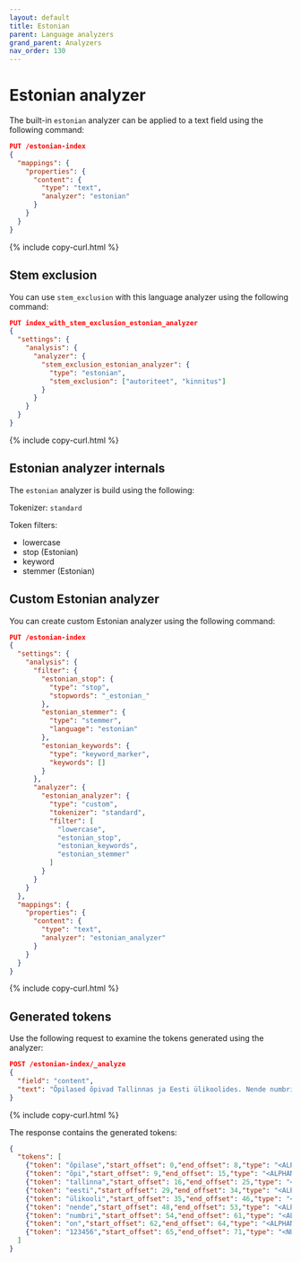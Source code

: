 ```yaml
---
layout: default
title: Estonian
parent: Language analyzers
grand_parent: Analyzers
nav_order: 130
---
```


# Estonian analyzer

The built-in `estonian` analyzer can be applied to a text field using the following command:

```json
PUT /estonian-index
{
  "mappings": {
    "properties": {
      "content": {
        "type": "text",
        "analyzer": "estonian"
      }
    }
  }
}
```
{% include copy-curl.html %}

## Stem exclusion

You can use `stem_exclusion` with this language analyzer using the following command:

```json
PUT index_with_stem_exclusion_estonian_analyzer
{
  "settings": {
    "analysis": {
      "analyzer": {
        "stem_exclusion_estonian_analyzer": {
          "type": "estonian",
          "stem_exclusion": ["autoriteet", "kinnitus"]
        }
      }
    }
  }
}
```
{% include copy-curl.html %}

## Estonian analyzer internals

The `estonian` analyzer is build using the following:

Tokenizer: `standard`

Token filters:
- lowercase
- stop (Estonian)
- keyword
- stemmer (Estonian)

## Custom Estonian analyzer

You can create custom Estonian analyzer using the following command:

```json
PUT /estonian-index
{
  "settings": {
    "analysis": {
      "filter": {
        "estonian_stop": {
          "type": "stop",
          "stopwords": "_estonian_"
        },
        "estonian_stemmer": {
          "type": "stemmer",
          "language": "estonian"
        },
        "estonian_keywords": {
          "type": "keyword_marker",
          "keywords": []
        }
      },
      "analyzer": {
        "estonian_analyzer": {
          "type": "custom",
          "tokenizer": "standard",
          "filter": [
            "lowercase",
            "estonian_stop",
            "estonian_keywords",
            "estonian_stemmer"
          ]
        }
      }
    }
  },
  "mappings": {
    "properties": {
      "content": {
        "type": "text",
        "analyzer": "estonian_analyzer"
      }
    }
  }
}
```
{% include copy-curl.html %}

## Generated tokens

Use the following request to examine the tokens generated using the analyzer:

```json
POST /estonian-index/_analyze
{
  "field": "content",
  "text": "Õpilased õpivad Tallinnas ja Eesti ülikoolides. Nende numbrid on 123456."
}
```
{% include copy-curl.html %}

The response contains the generated tokens:

```json
{
  "tokens": [
    {"token": "õpilase","start_offset": 0,"end_offset": 8,"type": "<ALPHANUM>","position": 0},
    {"token": "õpi","start_offset": 9,"end_offset": 15,"type": "<ALPHANUM>","position": 1},
    {"token": "tallinna","start_offset": 16,"end_offset": 25,"type": "<ALPHANUM>","position": 2},
    {"token": "eesti","start_offset": 29,"end_offset": 34,"type": "<ALPHANUM>","position": 4},
    {"token": "ülikooli","start_offset": 35,"end_offset": 46,"type": "<ALPHANUM>","position": 5},
    {"token": "nende","start_offset": 48,"end_offset": 53,"type": "<ALPHANUM>","position": 6},
    {"token": "numbri","start_offset": 54,"end_offset": 61,"type": "<ALPHANUM>","position": 7},
    {"token": "on","start_offset": 62,"end_offset": 64,"type": "<ALPHANUM>","position": 8},
    {"token": "123456","start_offset": 65,"end_offset": 71,"type": "<NUM>","position": 9}
  ]
}
```